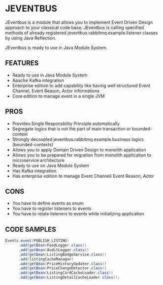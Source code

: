 # JEVENTBUS

JEventbus is a module that allows you to implement Event Driven Design approach to your classical code base.
JEventbus is calling specified methods of already registered jeventbus.rabbitmq.example.listener classes by using Java Reflection.

JEventbus is ready to use in Java Module System.

## FEATURES

- Ready to use in Java Module System
- Apache Kafka integration
- Enterprise edition to add capability like having well structured Event Channel, Event Reason, Actor informations
- Core edition to manage event in a single JVM

## PROS

- Provides Single Responsbility Principle automatically
- Segregate logics that is not the part of main transaction or bounded-context
- Strongly decoupled jeventbus.rabbitmq.example.business logics (bounded-contexts)
- Allows you to apply Domain Driven Design to monolith application
- Allows you to be prepared for migration from monolith application to microservice architecture
- Ready to use on Java Module System
- Has Kafka integration
- Has enterprise edition to manage Event Channeli Event Reason, Actor

## CONS

- You have to define events as enum
- You have to register listeners to events
- You have to relate listeners to events while initializing application

## CODE SAMPLES
```java
Events.event(PUBLISH_LISTING)
      .add(getBean(FeedLogger.class))
      .add(getBean(AuditLogger.class))
      .add(getBean(ListingBadgeService.class))
      .add(listingCacheManager)
      .add(getBean(PriceHistoryUpdater.class))
      .add(getBean(PriceChangeDetector.class))
      .add(getBean(ListingCardCacheLoader.class))
      .add(getBean(ListingDetailCacheLoader.class));
```
